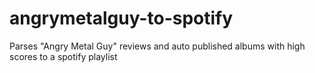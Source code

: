 # angrymetalguy-to-spotify
Parses "Angry Metal Guy" reviews and auto published albums with high scores to a spotify playlist
